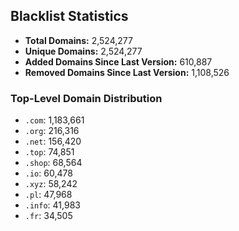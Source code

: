 ## Blacklist Statistics

- **Total Domains:** 2,524,277
- **Unique Domains:** 2,524,277
- **Added Domains Since Last Version:** 610,887
- **Removed Domains Since Last Version:** 1,108,526

### Top-Level Domain Distribution

-  `.com`: 1,183,661
-  `.org`: 216,316
-  `.net`: 156,420
-  `.top`: 74,851
-  `.shop`: 68,564
-  `.io`: 60,478
-  `.xyz`: 58,242
-  `.pl`: 47,968
-  `.info`: 41,983
-  `.fr`: 34,505
